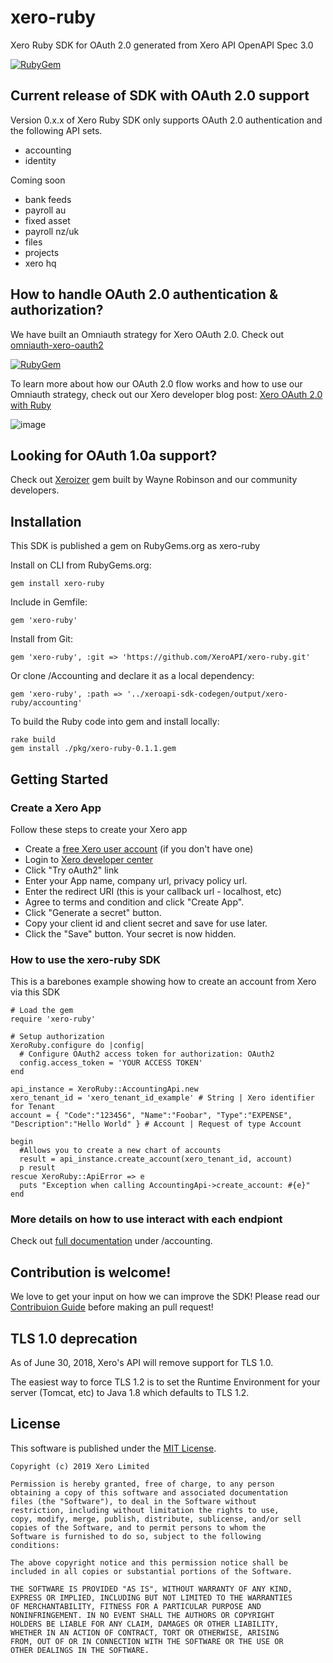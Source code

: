 # xero-ruby
Xero Ruby SDK for OAuth 2.0 generated from Xero API OpenAPI Spec 3.0

[![RubyGem](https://img.shields.io/badge/xero--ruby%20gem-v0.2.0-brightgreen)](https://rubygems.org/gems/xero-ruby)

## Current release of SDK with OAuth 2.0 support
Version 0.x.x of Xero Ruby SDK only supports OAuth 2.0 authentication and the following API sets.
* accounting
* identity

Coming soon
* bank feeds 
* payroll au
* fixed asset 
* payroll nz/uk
* files 
* projects
* xero hq

## How to handle OAuth 2.0 authentication & authorization?
We have built an Omniauth strategy for Xero OAuth 2.0. Check out [omniauth-xero-oauth2](https://github.com/XeroAPI/xero-oauth2-omniauth-strategy)

[![RubyGem](https://img.shields.io/badge/omniauth--xero--oauth2%20gem-v0.9.3-brightgreen)](https://rubygems.org/gems/omniauth-xero-oauth2)

To learn more about how our OAuth 2.0 flow works and how to use our Omniauth strategy, check out our Xero developer blog post: [Xero OAuth 2.0 with Ruby](https://devblog.xero.com/xero-oauth-2-with-ruby-313a6ea37989)

![image](https://user-images.githubusercontent.com/41350731/70225201-b2324080-17a2-11ea-8966-23efafa6df52.png)

## Looking for OAuth 1.0a support?
Check out [Xeroizer](https://github.com/waynerobinson/xeroizer) gem built by Wayne Robinson and our community developers.

## Installation
This SDK is published a gem on RubyGems.org as xero-ruby

Install on CLI from RubyGems.org:

```gem install xero-ruby```

Include in Gemfile:

```gem 'xero-ruby'```

Install from Git:

```gem 'xero-ruby', :git => 'https://github.com/XeroAPI/xero-ruby.git'```

Or clone /Accounting and declare it as a local dependency:

```gem 'xero-ruby', :path => '../xeroapi-sdk-codegen/output/xero-ruby/accounting'```

To build the Ruby code into gem and install locally:

```
rake build
gem install ./pkg/xero-ruby-0.1.1.gem
```

## Getting Started

### Create a Xero App
Follow these steps to create your Xero app

* Create a [free Xero user account](https://www.xero.com/us/signup/api/) (if you don't have one)
* Login to [Xero developer center](https://developer.xero.com/myapps)
* Click "Try oAuth2" link
* Enter your App name, company url, privacy policy url.
* Enter the redirect URI (this is your callback url - localhost, etc)
* Agree to terms and condition and click "Create App".
* Click "Generate a secret" button.
* Copy your client id and client secret and save for use later.
* Click the "Save" button. Your secret is now hidden.

### How to use the xero-ruby SDK
This is a barebones example showing how to create an account from Xero via this SDK

```
# Load the gem
require 'xero-ruby'

# Setup authorization
XeroRuby.configure do |config|
  # Configure OAuth2 access token for authorization: OAuth2
  config.access_token = 'YOUR ACCESS TOKEN'
end

api_instance = XeroRuby::AccountingApi.new
xero_tenant_id = 'xero_tenant_id_example' # String | Xero identifier for Tenant
account = { "Code":"123456", "Name":"Foobar", "Type":"EXPENSE", "Description":"Hello World" } # Account | Request of type Account

begin
  #Allows you to create a new chart of accounts
  result = api_instance.create_account(xero_tenant_id, account)
  p result
rescue XeroRuby::ApiError => e
  puts "Exception when calling AccountingApi->create_account: #{e}"
end
```

### More details on how to use interact with each endpiont 
Check out [full documentation](https://github.com/XeroAPI/xero-ruby/tree/master/accounting) under /accounting.

## Contribution is welcome!
We love to get your input on how we can improve the SDK! Please read our [Contribuion Guide](https://github.com/XeroAPI/xero-ruby/CONTRIBUTING.md) before making an pull request! 

## TLS 1.0 deprecation
As of June 30, 2018, Xero's API will remove support for TLS 1.0.  

The easiest way to force TLS 1.2 is to set the Runtime Environment for your server (Tomcat, etc) to Java 1.8 which defaults to TLS 1.2.

## License

This software is published under the [MIT License](http://en.wikipedia.org/wiki/MIT_License).

	Copyright (c) 2019 Xero Limited

	Permission is hereby granted, free of charge, to any person
	obtaining a copy of this software and associated documentation
	files (the "Software"), to deal in the Software without
	restriction, including without limitation the rights to use,
	copy, modify, merge, publish, distribute, sublicense, and/or sell
	copies of the Software, and to permit persons to whom the
	Software is furnished to do so, subject to the following
	conditions:

	The above copyright notice and this permission notice shall be
	included in all copies or substantial portions of the Software.

	THE SOFTWARE IS PROVIDED "AS IS", WITHOUT WARRANTY OF ANY KIND,
	EXPRESS OR IMPLIED, INCLUDING BUT NOT LIMITED TO THE WARRANTIES
	OF MERCHANTABILITY, FITNESS FOR A PARTICULAR PURPOSE AND
	NONINFRINGEMENT. IN NO EVENT SHALL THE AUTHORS OR COPYRIGHT
	HOLDERS BE LIABLE FOR ANY CLAIM, DAMAGES OR OTHER LIABILITY,
	WHETHER IN AN ACTION OF CONTRACT, TORT OR OTHERWISE, ARISING
	FROM, OUT OF OR IN CONNECTION WITH THE SOFTWARE OR THE USE OR
	OTHER DEALINGS IN THE SOFTWARE.

